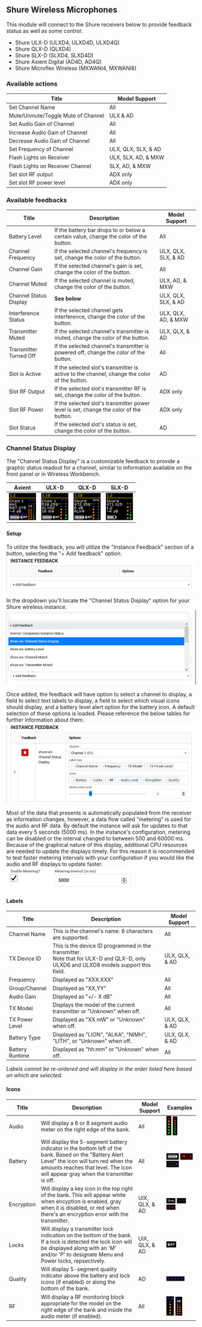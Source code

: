 ## Shure Wireless Microphones

This module will connect to the Shure receivers below to provide feedback status as well as some control:
* Shure ULX-D (ULXD4, ULXD4D, ULXD4Q)
* Shure QLX-D (QLXD4)
* Shure SLX-D (SLXD4, SLXD4D)
* Shure Axient Digital (AD4D, AD4Q)
* Shure Microflex Wireless (MXWANI4, MXWANI8)

### Available actions
Title | Model Support
--- | ---
Set Channel Name | All
Mute/Unmute/Toggle Mute of Channel | ULX & AD
Set Audio Gain of Channel | All
Increase Audio Gain of Channel | All
Decrease Audio Gain of Channel | All
Set Frequency of Channel | ULX, QLX, SLX, & AD
Flash Lights on Receiver | ULX, SLX, AD, & MXW
Flash Lights on Receiver Channel | SLX, AD, & MXW
Set slot RF output | ADX only
Set slot RF power level | ADX only

### Available feedbacks
Title | Description | Model Support
--- | --- | ---
Battery Level | If the battery bar drops to or below a certain value, change the color of the button. | All
Channel Frequency | If the selected channel\'s frequency is set, change the color of the button. | ULX, QLX, SLX, & AD
Channel Gain | If the selected channel\'s gain is set, change the color of the button. | All
Channel Muted | If the selected channel is muted, change the color of the button. | ULX, AD, & MXW
Channel Status Display | **See below** | ULX, QLX, SLX, & AD
Interference Status | If the selected channel gets interference, change the color of the button. | ULX, QLX, AD, & MXW
Transmitter Muted | If the selected channel\'s transmitter is muted, change the color of the button. | ULX, QLX, & AD
Transmitter Turned Off | If the selected channel\'s transmitter is powered off, change the color of the button. | All
Slot is Active | If the selected slot\'s transmitter is active to the channel, change the color of the button. | AD
Slot RF Output | If the selected slot\'s transmitter RF is set, change the color of the button. | ADX only
Slot RF Power | If the selected slot\'s transmitter power level is set, change the color of the button. | ADX only
Slot Status | If the selected slot\'s status is set, change the color of the button. | AD

### Channel Status Display
The "Channel Status Display" is a customizable feedback to provide a graphic status readout for a channel, similar to information available on the front panel or in Wireless Workbench.

Axient | ULX-D | QLX-D | SLX-D
--- | --- | --- | ---
![AD example](icons/example-ad.png) | ![ULX example](icons/example-ulx.png) | ![QLX example](icons/example-qlx.png) | ![SLX example](icons/example-slx.png)

#### Setup
To utilize the feedback, you will utilize the "Instance Feedback" section of a button, selecting the "+ Add feedback" option.
![Instance feedback section](icons/doc-fb-block.png)

In the dropdown you'll locate the "Channel Status Display" option for your Shure wireless instance.
![Instance feedback add](icons/doc-add-fb.png)

Once added, the feedback will have option to select a channel to display, a field to select text labels to display, a field to select which visual icons should display, and a battery level alert option for the battery icon.  A default selection of these options is loaded.  Please reference the below tables for further information about them.
![Instance feedback options](icons/doc-options.png)

Most of the data that presents is automatically populated from the receiver as information changes, however, a data flow called "metering" is used for the audio and RF data.  By default the instance will ask for updates to that data every 5 seconds (5000 ms).  In the instance's configuration, metering can be disabled or the interval changed to between 500 and 60000 ms.  Because of the graphical nature of this display, additional CPU resources are needed to update the displays timely.  For this reason it is recommended to test faster metering intervals with your configuration if you would like the audio and RF displays to update faster.
![Instance metering](icons/doc-metering.png)

#### Labels
Title | Description | Model Support
--- | --- | ---
Channel Name | This is the channel's name.  8 characters are supported. | All
TX Device ID | This is the device ID programmed in the transmitter.<br />Note that for ULX-D and QLX-D, only ULXD6 and ULXD8 models support this field. | ULX, QLX, & AD
Frequency | Displayed as "XXX.XXX" | All
Group/Channel | Displayed as "XX,YY" | All
Audio Gain | Displayed as "+/- X dB" | All
TX Model | Displays the model of the current transmitter or "Unknown" when off. | All
TX Power Level | Displayed as "XX mW" or "Unknown" when off. | ULX, QLX, & AD
Battery Type | Displayed as "LION", "ALKA", "NIMH", "LITH", or "Unknown" when off. | ULX, QLX, & AD
Battery Runtime | Displayed as "hh:mm" or "Unknown" when off. | All

*Labels cannot be re-ordered and will display in the order listed here based on which are selected.*

#### Icons
Title | Description | Model Support | Examples
--- | --- | --- | ---
Audio | Will display a 6 or 8 segment audio meter on the right edge of the bank. | All | ![ULX audio example](icons/example-ulx-audio.png) ![AD audio example](icons/example-ad-audio.png)
Battery | Will display the 5-segment battery indicator in the bottom left of the bank.  Based on the "Battery Alert Level" the icon will turn red when the amounts reaches that level.  The icon will appear gray when the transmitter is off. | All | ![Full battery example](icons/example-battery-1.png) ![Low battery example](icons/example-battery-2.png) ![Transmitter off battery example](icons/example-battery-3.png)
Encryption | Will display a key icon in the top right of the bank.  This will appear white when encyption is enabled, gray when it is disabled, or red when there's an encryption error with the transmitter. | UlX, QLX, & AD | ![Encryption on example](icons/example-encryption-1.png) ![Encryption off example](icons/example-encryption-3.png) ![Encryption error example](icons/example-encryption-2.png)
Locks | Will display a transmitter lock indication on the bottom of the bank.  If a lock is detected the lock icon will be displayed along with an 'M' and/or 'P' to designate Menu and Power locks, repsectively. | UlX, QLX, & AD | ![Locks example](icons/example-locks.png)
Quality | Will display 5-segment quality indicator above the battery and lock icons (if enabled) or along the bottom of the bank. | AD | ![Quality example](icons/example-ad-quality.png)
RF | Will display a RF monitoring block appropriate for the model on the right edge of the bank and inside the audio meter (if enabled). | All | ![ULX rf example](icons/example-ulx-rf.png) ![AD rf example](icons/example-ad-rf.png)
